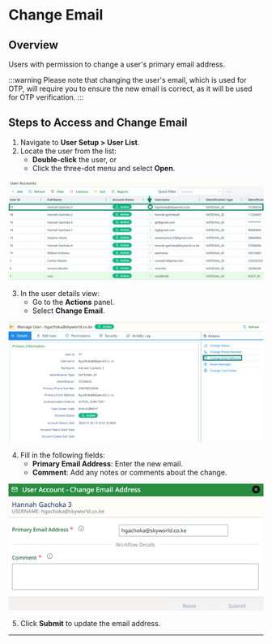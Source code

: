 # Change Email

## Overview
Users with permission to change a user's primary email address.

:::warning
Please note that changing the user's email, which is used for OTP, will require you to ensure the new email is correct, as it will be used for OTP verification.
:::

## Steps to Access and Change Email
1. Navigate to **User Setup > User List**.
2. Locate the user from the list:
    - **Double-click** the user, or
    - Click the three-dot menu and select **Open**.
   
![user-list-click.png](..%2F..%2Fstatic%2Fimg%2Fuser-list-click.png)

3. In the user details view:
    - Go to the **Actions** panel.
    - Select **Change Email**.
   
![change-email-button.png](..%2F..%2Fstatic%2Fimg%2Fchange-email-button.png)

4. Fill in the following fields:
    - **Primary Email Address**: Enter the new email.
    - **Comment**: Add any notes or comments about the change.
   
![change-email-form.png](..%2F..%2Fstatic%2Fimg%2Fchange-email-form.png)

   
5. Click **Submit** to update the email address.

---
